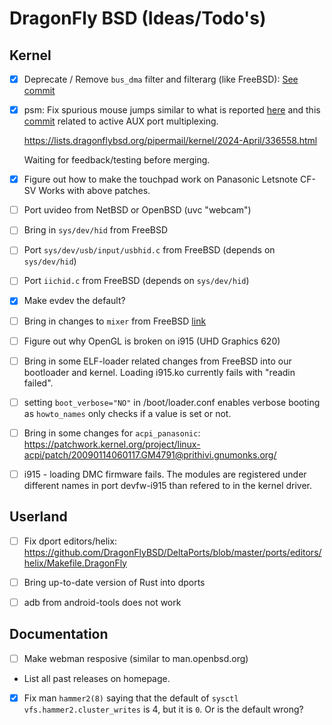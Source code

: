 # DragonFly BSD (Ideas/Todo's)

## Kernel

- [x] Deprecate / Remove `bus_dma` filter and filterarg (like FreeBSD):
  [See commit](https://gitweb.dragonflybsd.org/dragonfly.git/commit/030b0c8c4cf27c560ccec70410c8e21934ae677d)

- [x] psm: Fix spurious mouse jumps similar to what is reported
  [here][bug-psm-spurious] and this [commit][active-aux-port-mux] related to
  active AUX port multiplexing.

  https://lists.dragonflybsd.org/pipermail/kernel/2024-April/336558.html

  Waiting for feedback/testing before merging.

- [x] Figure out how to make the touchpad work on Panasonic Letsnote CF-SV
      Works with above patches.

- [ ] Port uvideo from NetBSD or OpenBSD (uvc "webcam")

- [ ] Bring in `sys/dev/hid` from FreeBSD

- [ ] Port `sys/dev/usb/input/usbhid.c` from FreeBSD (depends on `sys/dev/hid`)

- [ ] Port `iichid.c` from FreeBSD (depends on `sys/dev/hid`)

- [x] Make evdev the default?

- [ ] Bring in changes to `mixer` from FreeBSD
  [link](https://wiki.freebsd.org/SummerOfCode2021Projects/SoundMixerImprovements)

- [ ] Figure out why OpenGL is broken on i915 (UHD Graphics 620)

- [ ] Bring in some ELF-loader related changes from FreeBSD into
      our bootloader and kernel. Loading i915.ko currently fails with
      "readin failed".

- [ ] setting `boot_verbose="NO"` in /boot/loader.conf
      enables verbose booting as `howto_names` only checks if a value
      is set or not.

- [ ] Bring in some changes for `acpi_panasonic`: https://patchwork.kernel.org/project/linux-acpi/patch/20090114060117.GM4791@prithivi.gnumonks.org/

- [ ] i915 - loading DMC firmware fails. The modules are registered under different
      names in port devfw-i915 than refered to in the kernel driver.

## Userland

- [ ] Fix dport editors/helix:
      https://github.com/DragonFlyBSD/DeltaPorts/blob/master/ports/editors/helix/Makefile.DragonFly

- [ ] Bring up-to-date version of Rust into dports

- [ ] adb from android-tools does not work

## Documentation

- [ ] Make webman resposive (similar to man.openbsd.org)

- List all past releases on homepage.

- [x] Fix man `hammer2(8)` saying that the default of `sysctl
  vfs.hammer2.cluster_writes` is 4, but it is `0`. Or is the default wrong?


[bug-psm-spurious]: https://bugs.freebsd.org/bugzilla/show_bug.cgi?id=231058
[active-aux-port-mux]: https://svnweb.freebsd.org/base?view=revision&revision=340913
